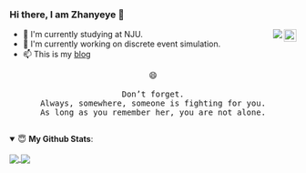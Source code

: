 ### Hi there, I am Zhanyeye 👋

<a href="https://www.yuque.com/zhanyeye" title="Zhanyeye's Blog" target="_blank" rel="nofollow"><img align="right" alt="Sendya's Blog" width="22px" src="https://cdn.jsdelivr.net/npm/simple-icons@v3/icons/micro-dot-blog.svg" /></a>
<img align="right" src="https://visitor-badge.glitch.me/badge?page_id=zhanyeye" />


+ 📓 I'm currently studying at NJU. 
+ 🔭 I'm currently working on discrete event simulation.
+ 📫 This is my [blog](https://www.yuque.com/zhanyeye)

<p align="center">
 😄
<br/>
<br/>
<samp>
 Don’t forget.<br>
Always, somewhere, someone is fighting for you.<br/>
As long as you remember her, you are not alone.<br/><br/>
 </samp>
</p>

<details open>
 <summary> 😇 <b>My Github Stats</b>: </summary>
 <br/>
 <a href="https://github.com/anuraghazra/github-readme-stats" title="Zhanyeye's Github Stars">
  <img align="center" src="https://github-readme-stats.vercel.app/api?username=zhanyeye&count_private=true&hide=issues&line_height=24" />
 </a>
 <a href="https://github.com/anuraghazra/github-readme-stats" title="Tops Language">
  <img align="center" src="https://github-readme-stats.vercel.app/api/top-langs/?username=zhanyeye&layout=compact" />
 </a>
</details>



<!--
<img align="right" width="420px" src="https://github-readme-stats.vercel.app/api?username=zhanyeye&show_icons=true&icon_color=805AD5&text_color=2edfa3&bg_color=ffffff&hide_title=true&title_color=20a0ff" alt="Zhanyeye's GitHub Stats">

+ 📓 I'm currently studying at NJU. 
+ 🔭 I'm currently working on discrete event simulation.
+ 📫 This is my [blog](https://www.yuque.com/zhanyeye)
-->




<!--
[![zhanyeye's github stats](https://github-readme-stats.vercel.app/api?username=zhanyeye)](https://github.com/zhanyeye)
**zhanyeye/zhanyeye** is a ✨ _special_ ✨ repository because its `README.md` (this file) appears on your GitHub profile.

Here are some ideas to get you started:

- 🔭 I’m currently working on ...
- 🌱 I’m currently learning ...
- 👯 I’m looking to collaborate on ...
- 🤔 I’m looking for help with ...
- 💬 Ask me about ...
- 📫 How to reach me: ...
- 😄 Pronouns: ...
- ⚡ Fun fact: ...
-->

